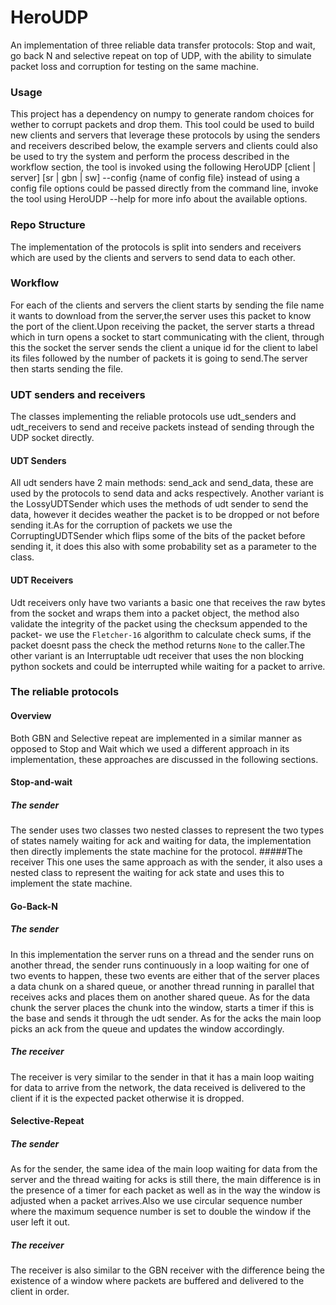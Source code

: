 # HeroUDP
An implementation of three reliable data transfer 
protocols: Stop and wait, go back N and selective 
repeat on top of UDP, with the ability to simulate packet loss and corruption for testing on the same machine.

### Usage
This project has a dependency on numpy to generate random choices for wether to corrupt packets and drop them.
This tool could be used to build new clients and servers that leverage these protocols by using the senders and receivers described below, the example servers and clients 
could also be used to try the system and perform the process described in the workflow section, the tool is invoked using the following 
HeroUDP [client | server] [sr | gbn | sw] --config {name of config file}
instead of using a config file options could be passed directly from the command line, invoke the tool using HeroUDP --help for more info about the available options.

### Repo Structure
The implementation of the protocols is split into
senders and receivers which are used by the clients 
and servers to send data to each other.
### Workflow
For each of the clients and servers the client starts 
by sending the file name it wants to download from the server,the server uses this
packet to know the port of the client.Upon receiving the packet, the server starts
a thread which in turn opens a socket to start communicating with the client, 
through this the socket the server sends the client a unique id for the client to label 
its files followed by the
number of packets it is going to send.The server then starts sending the file.
### UDT senders and receivers
The classes implementing the reliable protocols use udt_senders and udt_receivers
to send and receive packets instead of sending through the UDP socket directly.
#### UDT Senders
All udt senders have 2 main methods: send_ack and send_data, these are used by the
protocols to send data and acks respectively. Another variant is the LossyUDTSender
which uses the methods of udt sender to send the data, however it decides weather
the packet is to be dropped or not before sending it.As for the corruption of packets
we use the CorruptingUDTSender which flips some of the bits of the packet before sending 
it, it does this also with some probability set as a parameter to the class.
#### UDT Receivers
Udt receivers only have two variants a basic one that receives the raw bytes from the
socket and wraps them into a packet object, the method also validate the integrity
of the packet using the checksum appended to the packet- we use the `Fletcher-16` 
algorithm to calculate check sums, if the packet doesnt pass the check the method
returns `None` to the caller.The other variant is an Interruptable udt receiver
that uses the non blocking python sockets and could be interrupted while waiting for
a packet to arrive.
### The reliable protocols
#### Overview
Both GBN and Selective repeat are implemented in a similar manner as opposed to
Stop and Wait which we used a different approach in its implementation, these
approaches are discussed in the following sections.
#### Stop-and-wait
##### The sender
The sender uses two classes two nested classes to represent the two types
of states namely waiting for ack and waiting for data, the implementation then
directly implements the state machine for the protocol.
#####The receiver
This one uses the same approach as with the sender, it also uses a nested class
to represent the waiting for ack state and uses this to implement the state machine.
#### Go-Back-N
##### The sender
In this implementation the server runs on a thread and the sender runs on another 
thread, the sender runs continuously in a loop waiting for one of two events to happen,
these two events are either that of the server places a data chunk on a shared queue,
or another thread running in parallel that receives acks and places them on another 
shared queue. As for the data chunk the server places the chunk into the window, starts
a timer if this is the base and sends it through the udt sender. As for the acks the 
main loop picks an ack from the queue and updates the window accordingly.
##### The receiver 
The receiver is very similar to the sender in that it has a main loop waiting 
for data to arrive from the network, the data received is delivered to the client
if it is the expected packet otherwise it is dropped.
#### Selective-Repeat
##### The sender
As for the sender, the same idea of the main loop waiting for data from the server
and the thread waiting for acks is still there, the main difference is in the 
presence of a timer for each packet as well as in the way the window is adjusted 
when a packet arrives.Also we use circular sequence number where the maximum sequence
number is set to double the window if the user left it out.
##### The receiver
The receiver is also similar to the GBN receiver with the difference being the 
existence of a window where packets are buffered and delivered to the client in order.

